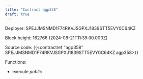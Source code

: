 ```yaml
---
title: "Contract agp358"
draft: true
---
```

Deployer: SPEJJMSNMD1F74RKVJSGPXJ1839STT5EVY0C64KZ


 



Block height: 162766 (2024-08-21T11:39:00.000Z)

Source code: {{<contractref "agp358" SPEJJMSNMD1F74RKVJSGPXJ1839STT5EVY0C64KZ agp358>}}

Functions:

* execute _public_
